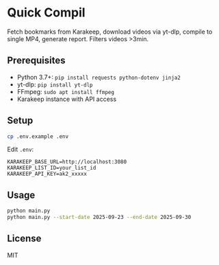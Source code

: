 # Quick Compil

Fetch bookmarks from Karakeep, download videos via yt-dlp, compile to single MP4, generate report. Filters videos >3min.

## Prerequisites

- Python 3.7+: `pip install requests python-dotenv jinja2`
- yt-dlp: `pip install yt-dlp`
- FFmpeg: `sudo apt install ffmpeg`
- Karakeep instance with API access

## Setup

```bash
cp .env.example .env
```

Edit `.env`:
```env
KARAKEEP_BASE_URL=http://localhost:3080
KARAKEEP_LIST_ID=your_list_id
KARAKEEP_API_KEY=ak2_xxxxx
```

## Usage

```bash
python main.py
python main.py --start-date 2025-09-23 --end-date 2025-09-30
```

## License

MIT